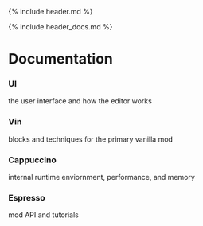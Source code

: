 {% include header.md %}

{% include header_docs.md %}

# Documentation
### UI
the user interface and how the editor works
### Vin
blocks and techniques for the primary vanilla mod
### Cappuccino
internal runtime enviornment, performance, and memory
### Espresso
mod API and tutorials
